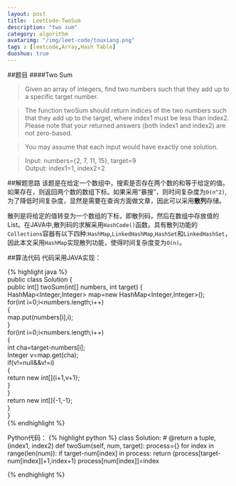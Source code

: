 ```yaml
---
layout: post
title:  LeetCode-TwoSum
description: "two sum"
category: algorithm
avatarimg: "/img/leet-code/touxiang.png"
tags : [leetcode,Array,Hash Table]
duoshuo: true
---
```

##题目
####Two Sum
	
>	Given an array of integers, find two numbers such that they add up to a specific target number.

>	The function twoSum should return indices of the two numbers such that they add up to the target, where index1 must be less than index2.
>	Please note that your returned answers (both index1 and index2) are not zero-based.

>	You may assume that each input would have exactly one solution.

>	Input: numbers={2, 7, 11, 15}, target=9  
>	Output: index1=1, index2=2

<!-- more -->

##解题思路
该题是在给定一个数组中，搜索是否存在两个数的和等于给定的值。如果存在，则返回两个数的数组下标。如果采用“暴搜”，则时间复杂度为`O(n^2)`,为了降低时间复杂度，显然是需要在查询方面做文章，因此可以采用**散列**存储。  

散列是将给定的值转变为一个数组的下标，即散列码，然后在数组中存放值的List。在JAVA中,散列码的求解采用`HashCode()`函数。具有散列功能的`Collections`容器有以下四种:`HashMap`,`LinkedHashMap`,`HashSet`和`LinkedHashSet`，因此本文采用`HashMap`实现散列功能，使得时间复杂度变为`O(n)`。

##算法代码
代码采用JAVA实现：

{% highlight java  %}   
public class Solution {  
    public int[] twoSum(int[] numbers, int target) {  
   		HashMap<Integer,Integer> map=new HashMap<Integer,Integer>();  
        for(int i=0;i<numbers.length;i++)   
        {  
            map.put(numbers[i],i);  
        }  
        for(int i=0;i<numbers.length;i++)  
        {  
            int cha=target-numbers[i];  
            Integer v=map.get(cha);  
            if(v!=null&&v!=i)  
            {  
               return new int[]{i+1,v+1};   
            }  
        }  
        return new int[]{-1,-1};   
    }  
}  
{% endhighlight %}

Python代码：
{% highlight python  %}
class Solution:
    # @return a tuple, (index1, index2)
    def twoSum(self, num, target):
        process={}
        for index in range(len(num)):
            if target-num[index] in process:
                return (process[target-num[index]]+1,index+1)
            process[num[index]]=index
        
{% endhighlight %} 

